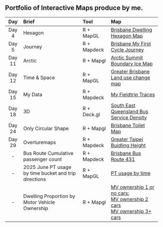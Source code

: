 ## Portfolio of Interactive Maps produce by me.

| Day   | Brief    | Tool | Map                                        |
| :----:| :------ | :---|:-----------------------------------------|
| Day 4 | Hexagon  | R + MapGL|[Brisbane Dwelling Hexagon Map](https://wilsonyungsh.github.io/interactive/Map4_Brisbane_Dwelling.html)                 |
| Day 5 | Journey  | R + Mapdeck|[Brisbane My First Cycle Journey](https://wilsonyungsh.github.io/interactive/Map5_Brisbane_cycle_journey.html)  |
| Day 11 | Arctic | R + Mapgl|[Arctic Summit Boundary Ice Map](https://wilsonyungsh.github.io/interactive/Map11_artic_ice_boundary.html)|
| Day 12 | Time & Space | R + MapGL |[Greater Brisbane Land use change map](https://wilsonyungsh.github.io/interactive/map12_brisbane_lu_map.html)|
| Day 15 | My Data | R + Mapdeck | [My Fieldtrip Traces](https://wilsonyungsh.github.io/interactive/Map15_fieldtrips.html)|
| Day 18 | 3D | R + Deck.gl | [South East Queensland Bus Service Density](https://wilsonyungsh.github.io/interactive/map18_seq_bus_service_density.html)| 
| Day 24 | Only Circular Shape | R + Mapgl | [Brisbane Toilet Map](https://wilsonyungsh.github.io/interactive/Map24_brisbane_toilets.html)|
| Day 29 | Overturemaps | R + Mapdeck | [Greater Taipei Buidling Height](https://wilsonyungsh.github.io/interactive/Map29.html)
|-|Bus Route Cumulative passenger count|R + Mapdeck|[Brisbane Bus Route 431](https://wilsonyungsh.github.io/interactive/bus431_capacity.html)|
|-|2025 June PT usage by time bucket and trip directions|R + MapGL|[PT usage by time](https://wilsonyungsh.github.io/interactive/Commuting_trips.html)|
|-|Dwelling Proportion by Motor Vehicle Ownership|R + Mapgl|[MV ownership 1 or no cars:](interactive/Dwelling_prop_by_mv_ownership/1_or_no_mvs.html)<br>[MV ownership 2 cars](interactive/Dwelling_prop_by_mv_ownership/2mvs.html)<br>[MV ownership 3+ cars](interactive/Dwelling_prop_by_mv_ownership/3_more_vehicles.html)|
